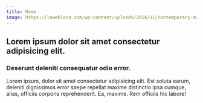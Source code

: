 ```yaml
---
title: Home
image: https://lawebloca.com/wp-content/uploads/2014/11/contemporary-modern-landscape-architecture.jpg
---
```


## Lorem ipsum dolor sit amet consectetur adipisicing elit.

### Deserunt deleniti consequatur odio error.

Lorem ipsum, dolor sit amet consectetur adipisicing elit. Est soluta earum, deleniti dignissimos error saepe repellat maxime distinctio ipsa cumque, alias, officiis corporis reprehenderit. Ea, maxime. Rem officiis hic labore!
